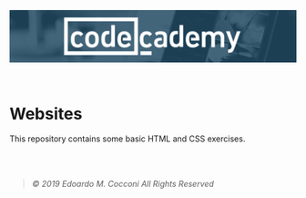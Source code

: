 ![Codecademy Banner](Assets/Codecademy.png)

<br/>

# Websites
This repository contains some basic HTML and CSS exercises.

<br/>
<br/>

> *©  2019  Edoardo  M.  Cocconi  All  Rights  Reserved*
